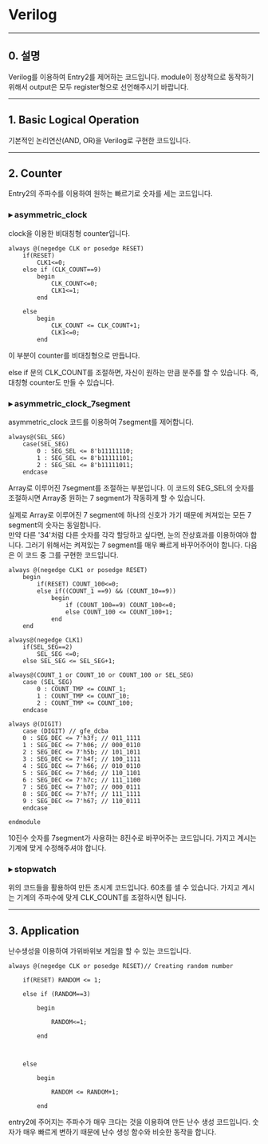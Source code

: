 # Verilog

---
## 0. 설명
Verilog를 이용하여 Entry2를 제어하는 코드입니다. module이 정상적으로 동작하기 위해서 output은 모두 register형으로 선언해주시기 바랍니다.

---
## 1. Basic Logical Operation
기본적인 논리연산(AND, OR)을 Verilog로 구현한 코드입니다. 

---
## 2. Counter
Entry2의 주파수를 이용하여 원하는 빠르기로 숫자를 세는 코드입니다.

### ▸ asymmetric_clock
clock을 이용한 비대칭형 counter입니다. 

````
always @(negedge CLK or posedge RESET) 
	if(RESET) 
		CLK1<=0;
	else if (CLK_COUNT==9) 
		begin 
			CLK_COUNT<=0; 
			CLK1<=1;  
		end
		
	else 
		begin 
			CLK_COUNT <= CLK_COUNT+1; 
			CLK1<=0;  
		end
````
이 부분이 counter를 비대칭형으로 만듭니다. 

else if 문의 CLK_COUNT를 조절하면, 자신이 원하는 만큼 분주를 할 수 있습니다. 즉, 대칭형 counter도 만들 수 있습니다.


### ▸ asymmetric_clock_7segment
asymmetric_clock 코드를 이용하여 7segment를 제어합니다.

````
always@(SEL_SEG)
	case(SEL_SEG)
		0 : SEG_SEL <= 8'b11111110;  
		1 : SEG_SEL <= 8'b11111101;
		2 : SEG_SEL <= 8'b11111011;
	endcase
````
Array로 이루어진 7segment를 조절하는 부분입니다. 이 코드의 SEG_SEL의 숫자를 조절하시면 Array중 원하는 7 segment가 작동하게 할 수 있습니다.   


실제로 Array로 이루어진 7 segment에 하나의 신호가 가기 때문에 켜져있는 모든 7 segment의 숫자는 동일합니다.  
만약 다른 '34'처럼 다른 숫자를 각각 할당하고 싶다면, 눈의 잔상효과를 이용하여야 합니다. 그러기 위해서는 켜져있는 7 segment를 매우 빠르게 바꾸어주어야 합니다. 다음은 이 코드 중 그를 구현한 코드입니다.

````
always @(negedge CLK1 or posedge RESET)
	begin
		if(RESET) COUNT_100<=0;
		else if((COUNT_1 ==9) && (COUNT_10==9)) 
			begin
				if (COUNT_100==9) COUNT_100<=0;
				else COUNT_100 <= COUNT_100+1; 
			end
	end
	
always@(negedge CLK1) 
	if(SEL_SEG==2) 
		SEL_SEG <=0;
	else SEL_SEG <= SEL_SEG+1;

always@(COUNT_1 or COUNT_10 or COUNT_100 or SEL_SEG)
	case (SEL_SEG)
		0 : COUNT_TMP <= COUNT_1;
		1 : COUNT_TMP <= COUNT_10;
		2 : COUNT_TMP <= COUNT_100;
	endcase
````



````
always @(DIGIT)
	case (DIGIT) // gfe_dcba
	0 : SEG_DEC <= 7'h3f; // 011_1111
	1 : SEG_DEC <= 7'h06; // 000_0110
	2 : SEG_DEC <= 7'h5b; // 101_1011
	3 : SEG_DEC <= 7'h4f; // 100_1111
	4 : SEG_DEC <= 7'h66; // 010_0110
	5 : SEG_DEC <= 7'h6d; // 110_1101
	6 : SEG_DEC <= 7'h7c; // 111_1100
	7 : SEG_DEC <= 7'h07; // 000_0111
	8 : SEG_DEC <= 7'h7f; // 111_1111
	9 : SEG_DEC <= 7'h67; // 110_0111
	endcase

endmodule
````
10진수 숫자를 7segment가 사용하는 8진수로 바꾸어주는 코드입니다. 가지고 계시는 기계에 맞게 수정해주셔야 합니다.

### ▸ stopwatch
위의 코드들을 활용하여 만든 초시계 코드입니다. 60초를 셀 수 있습니다. 가지고 계시는 기계의 주파수에 맞게 CLK_COUNT를 조절하시면 됩니다. 



---
## 3. Application
난수생성을 이용하여 가위바위보 게임을 할 수 있는 코드입니다.
````
always @(negedge CLK or posedge RESET)// Creating random number 

	if(RESET) RANDOM <= 1;

	else if (RANDOM==3) 

		begin 

			RANDOM<=1;   

		end

		

	else 

		begin 

			RANDOM <= RANDOM+1; 

		end
  ````
  entry2에 주어지는 주파수가 매우 크다는 것을 이용하여 만든 난수 생성 코드입니다. 숫자가 매우 빠르게 변하기 때문에 난수 생성 함수와 비슷한 동작을 합니다.
    

